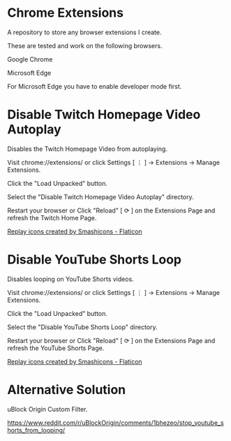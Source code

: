 # Chrome Extensions
A repository to store any browser extensions I create.

These are tested and work on the following browsers.

Google Chrome

Microsoft Edge

For Microsoft Edge you have to enable developer mode first.

# Disable Twitch Homepage Video Autoplay
Disables the Twitch Homepage Video from autoplaying.

Visit chrome://extensions/ or click Settings [ ⋮ ] -> Extensions -> Manage Extensions.

Click the "Load Unpacked" button.

Select the "Disable Twitch Homepage Video Autoplay" directory.

Restart your browser or Click "Reload" [ ⟳ ] on the Extensions Page and refresh the Twitch Home Page.

<a href="https://www.flaticon.com/free-icons/replay" title="replay icons">Replay icons created by Smashicons - Flaticon</a>

# Disable YouTube Shorts Loop
Disables looping on YouTube Shorts videos.

Visit chrome://extensions/ or click Settings [ ⋮ ] -> Extensions -> Manage Extensions.

Click the "Load Unpacked" button.

Select the "Disable YouTube Shorts Loop" directory.

Restart your browser or Click "Reload" [ ⟳ ] on the Extensions Page and refresh the YouTube Shorts Page.

<a href="https://www.flaticon.com/free-icons/replay" title="replay icons">Replay icons created by Smashicons - Flaticon</a>

# Alternative Solution
uBlock Origin Custom Filter.

https://www.reddit.com/r/uBlockOrigin/comments/1bhezeo/stop_youtube_shorts_from_looping/